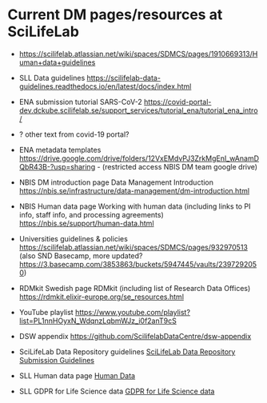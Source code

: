 # Current DM pages/resources at SciLifeLab
<!-- This page is not for publishing, only as a collection of where current information lies, to be used as basis for the new site -->

* https://scilifelab.atlassian.net/wiki/spaces/SDMCS/pages/1910669313/Human+data+guidelines

* SLL Data guidelines <https://scilifelab-data-guidelines.readthedocs.io/en/latest/docs/index.html>

* ENA submission tutorial SARS-CoV-2 <https://covid-portal-dev.dckube.scilifelab.se/support_services/tutorial_ena/tutorial_ena_intro/> 

* ? other text from covid-19 portal?

* ENA metadata templates https://drive.google.com/drive/folders/12VxEMdvPJ3ZrkMgEnI_wAnamDQbR43B-?usp=sharing - (restricted access NBIS DM team google drive)

* NBIS DM introduction page Data Management Introduction <https://nbis.se/infrastructure/data-management/dm-introduction.html> 

* NBIS Human data page Working with human data  (including links to PI info, staff info, and processing agreements) <https://nbis.se/support/human-data.html>

* Universities guidelines & policies <https://scilifelab.atlassian.net/wiki/spaces/SDMCS/pages/932970513>  (also SND Basecamp, more updated? https://3.basecamp.com/3853863/buckets/5947445/vaults/2397292050) 

* RDMkit Swedish page RDMkit  (including list of Research Data Offices) <https://rdmkit.elixir-europe.org/se_resources.html>

* YouTube playlist https://www.youtube.com/playlist?list=PL1nnHOyxN_WdqnzLqbmWJz_i0f2anT9cS

* DSW appendix <https://github.com/ScilifelabDataCentre/dsw-appendix>

* SciLifeLab Data Repository guidelines [SciLifeLab Data Repository Submission Guidelines](https://www.scilifelab.se/data/repository/submission/) 

* SLL Human data page [Human Data](https://www.scilifelab.se/data/humandata/) 

* SLL GDPR for Life Science data [GDPR for Life Science data](https://www.scilifelab.se/data/gdpr-for-life-science-data) 